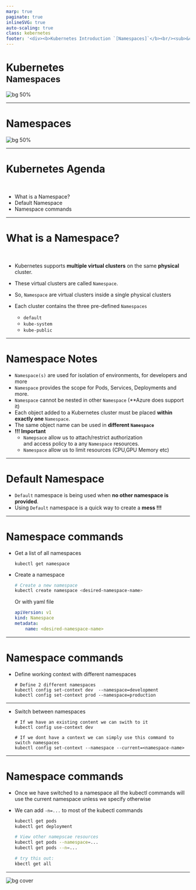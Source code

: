 ```yaml
---
marp: true
paginate: true
inlineSVG: true
auto-scaling: true
class: kebernetes
footer: '<div><b>Kubernetes Introduction `[Namespaces]`</b><br/><sub>&copy;&nbsp;CodeWizard ltd &thinsp;|&thinsp; nirgeier@gmail.com</sub></div>'
---
```


<!-- _class: nobg -->
# <!--  _class: no-border --> Kubernetes <br/><sub>Namespaces</sub>
![bg 50% ](/images/kubernetes.png)

---
<!-- _class: nobg -->
# <!--  _class: no-border --> Namespaces
![bg 50%](/images/namespaces.png)

---

# Kubernetes Agenda
<br/>

- What is a Namespace?
- Default Namespace
- Namespace commands

---

# What is a Namespace?
<br/>

* Kubernetes supports **multiple virtual clusters** on the same **physical** cluster. 
* These virtual clusters are called `Namespace`.

* So, `Namespace` are virtual clusters inside a single physical clusters
* Each cluster contains the three pre-defined `Namespaces`
    - `default`
    - `kube-system`
    - `kube-public`

---
# Namespace Notes
* `Namespace(s)` are used for isolation of environments, for developers and more 
* `Namespace` provides the scope for Pods, Services, Deployments and more.
* `Namespace` cannot be nested in other `Namespace` (**Azure does support it)
* Each object added to a Kubernetes cluster must be placed **within exactly one** `Namespace`.
* The same object name can be used in **different `Namespace`**
* **!!! Important**
    - `Namepsace` allow us to attach/restrict authorization <br/>and access policy to a any `Namespace` resources.
    - `Namespace` allow us to limit resources (CPU,GPU Memory etc)

---
# Default Namespace

- `Default` namespace is being used when **no other namespace is provided**. 
- Using `Default` namespace is a quick way to create a **mess !!!**

---
# Namespace commands

- Get a list of all namespaces

    ```
    kubectl get namespace
    ```

- Create a namespace

    ```sh
    # Create a new namespace
    kubectl create namespace <desired-namespace-name>
    ```
 
    Or with yaml file
 
    ```yaml
    apiVersion: v1
    kind: Namespace
    metadata:
        name: <desired-namespace-name>
    ```
---    
# Namespace commands
- Define working context with different namespaces
    ```
    # Define 2 different namespaces 
    kubectl config set-context dev  --namespace=development 
    kubectl config set-context prod --namespace=production 
    ```

<hr>

- Switch between namespaces
    ```
    # If we have an existing content we can swith to it
    kubectl config use-context dev

    # If we dont have a context we can simply use this command to switch namespaces
    kubectl config set-context --namespace --current=<namespace-name>
    ```
---
# Namespace commands
- Once we have switched to a namespace all the kubectl commands will use the current namespace unless we specify otherwise
- We can add `-n=...` to most of the kubectl commands

    ```sh
    kubectl get pods
    kubectl get deployment

    # View other namepscae resources
    kubectl get pods --namespace=...
    kubectl get pods --n=...

    # try this out:
    kbectl get all

    ```

---

<!-- _class: nobg -->

![bg cover](/images/the-end.jpg)